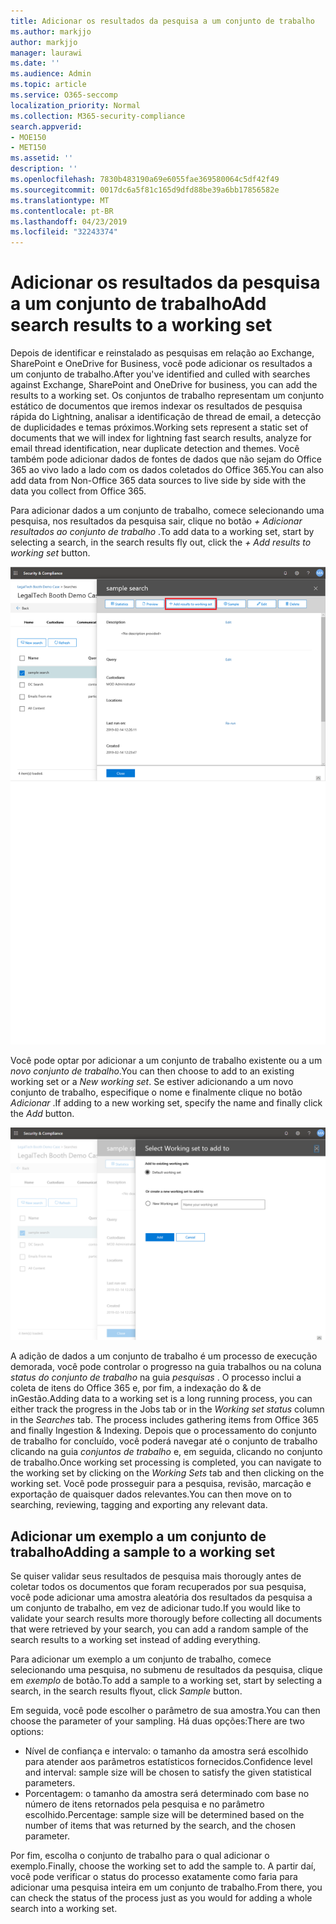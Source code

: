 ```yaml
---
title: Adicionar os resultados da pesquisa a um conjunto de trabalho
ms.author: markjjo
author: markjjo
manager: laurawi
ms.date: ''
ms.audience: Admin
ms.topic: article
ms.service: O365-seccomp
localization_priority: Normal
ms.collection: M365-security-compliance
search.appverid:
- MOE150
- MET150
ms.assetid: ''
description: ''
ms.openlocfilehash: 7830b483190a69e6055fae369580064c5df42f49
ms.sourcegitcommit: 0017dc6a5f81c165d9dfd88be39a6bb17856582e
ms.translationtype: MT
ms.contentlocale: pt-BR
ms.lasthandoff: 04/23/2019
ms.locfileid: "32243374"
---
```

# <a name="add-search-results-to-a-working-set"></a><span data-ttu-id="274e1-102">Adicionar os resultados da pesquisa a um conjunto de trabalho</span><span class="sxs-lookup"><span data-stu-id="274e1-102">Add search results to a working set</span></span>

<span data-ttu-id="274e1-103">Depois de identificar e reinstalado as pesquisas em relação ao Exchange, SharePoint e OneDrive for Business, você pode adicionar os resultados a um conjunto de trabalho.</span><span class="sxs-lookup"><span data-stu-id="274e1-103">After you've identified and culled with searches against Exchange, SharePoint and OneDrive for business, you can add the results to a working set.</span></span> <span data-ttu-id="274e1-104">Os conjuntos de trabalho representam um conjunto estático de documentos que iremos indexar os resultados de pesquisa rápida do Lightning, analisar a identificação de thread de email, a detecção de duplicidades e temas próximos.</span><span class="sxs-lookup"><span data-stu-id="274e1-104">Working sets represent a static set of documents that we will index for lightning fast search results, analyze for email thread identification, near duplicate detection and themes.</span></span>  <span data-ttu-id="274e1-105">Você também pode adicionar dados de fontes de dados que não sejam do Office 365 ao vivo lado a lado com os dados coletados do Office 365.</span><span class="sxs-lookup"><span data-stu-id="274e1-105">You can also add data from Non-Office 365 data sources to live side by side with the data you collect from Office 365.</span></span>

<span data-ttu-id="274e1-106">Para adicionar dados a um conjunto de trabalho, comece selecionando uma pesquisa, nos resultados da pesquisa sair, clique no botão *+ Adicionar resultados ao conjunto de trabalho* .</span><span class="sxs-lookup"><span data-stu-id="274e1-106">To add data to a working set, start by selecting a search, in the search results fly out, click the *+ Add results to working set* button.</span></span>

![Adicionando dados a um conjunto de trabalho](../media/c1b4fc00-7a15-4587-b9b0-ce594bb02e4d.png)

<span data-ttu-id="274e1-108">Você pode optar por adicionar a um conjunto de trabalho existente ou a um *novo conjunto de trabalho*.</span><span class="sxs-lookup"><span data-stu-id="274e1-108">You can then choose to add to an existing working set or a *New working set*.</span></span>  <span data-ttu-id="274e1-109">Se estiver adicionando a um novo conjunto de trabalho, especifique o nome e finalmente clique no botão *Adicionar* .</span><span class="sxs-lookup"><span data-stu-id="274e1-109">If adding to a new working set, specify the name and finally click the *Add* button.</span></span>

![Selecionar um conjunto de trabalho](../media/e8c6ab51-da8d-4c39-9b21-26bfdf453fb9.png)

<span data-ttu-id="274e1-111">A adição de dados a um conjunto de trabalho é um processo de execução demorada, você pode controlar o progresso na guia trabalhos ou na coluna *status do conjunto de trabalho* na guia *pesquisas* .  O processo inclui a coleta de itens do Office 365 e, por fim, a indexação do & de inGestão.</span><span class="sxs-lookup"><span data-stu-id="274e1-111">Adding data to a working set is a long running process, you can either track the progress in the Jobs tab or in the *Working set status* column in the *Searches* tab.  The process includes gathering items from Office 365 and finally Ingestion & Indexing.</span></span>  <span data-ttu-id="274e1-112">Depois que o processamento do conjunto de trabalho for concluído, você poderá navegar até o conjunto de trabalho clicando na guia *conjuntos de trabalho* e, em seguida, clicando no conjunto de trabalho.</span><span class="sxs-lookup"><span data-stu-id="274e1-112">Once working set processing is completed, you can navigate to the working set by clicking on the *Working Sets* tab and then clicking on the working set.</span></span>  <span data-ttu-id="274e1-113">Você pode prosseguir para a pesquisa, revisão, marcação e exportação de quaisquer dados relevantes.</span><span class="sxs-lookup"><span data-stu-id="274e1-113">You can then move on to searching, reviewing, tagging and exporting any relevant data.</span></span>

## <a name="adding-a-sample-to-a-working-set"></a><span data-ttu-id="274e1-114">Adicionar um exemplo a um conjunto de trabalho</span><span class="sxs-lookup"><span data-stu-id="274e1-114">Adding a sample to a working set</span></span>

<span data-ttu-id="274e1-115">Se quiser validar seus resultados de pesquisa mais thorougly antes de coletar todos os documentos que foram recuperados por sua pesquisa, você pode adicionar uma amostra aleatória dos resultados da pesquisa a um conjunto de trabalho, em vez de adicionar tudo.</span><span class="sxs-lookup"><span data-stu-id="274e1-115">If you would like to validate your search results more thorougly before collecting all documents that were retrieved by your search, you can add a random sample of the search results to a working set instead of adding everything.</span></span>

<span data-ttu-id="274e1-116">Para adicionar um exemplo a um conjunto de trabalho, comece selecionando uma pesquisa, no submenu de resultados da pesquisa, clique em *exemplo* de botão.</span><span class="sxs-lookup"><span data-stu-id="274e1-116">To add a sample to a working set, start by selecting a search, in the search results flyout, click *Sample* button.</span></span>

<span data-ttu-id="274e1-117">Em seguida, você pode escolher o parâmetro de sua amostra.</span><span class="sxs-lookup"><span data-stu-id="274e1-117">You can then choose the parameter of your sampling.</span></span> <span data-ttu-id="274e1-118">Há duas opções:</span><span class="sxs-lookup"><span data-stu-id="274e1-118">There are two options:</span></span>
- <span data-ttu-id="274e1-119">Nível de confiança e intervalo: o tamanho da amostra será escolhido para atender aos parâmetros estatísticos fornecidos.</span><span class="sxs-lookup"><span data-stu-id="274e1-119">Confidence level and interval: sample size will be chosen to satisfy the given statistical parameters.</span></span>
- <span data-ttu-id="274e1-120">Porcentagem: o tamanho da amostra será determinado com base no número de itens retornados pela pesquisa e no parâmetro escolhido.</span><span class="sxs-lookup"><span data-stu-id="274e1-120">Percentage: sample size will be determined based on the number of items that was returned by the search, and the chosen parameter.</span></span>

<span data-ttu-id="274e1-121">Por fim, escolha o conjunto de trabalho para o qual adicionar o exemplo.</span><span class="sxs-lookup"><span data-stu-id="274e1-121">Finally, choose the working set to add the sample to.</span></span> <span data-ttu-id="274e1-122">A partir daí, você pode verificar o status do processo exatamente como faria para adicionar uma pesquisa inteira em um conjunto de trabalho.</span><span class="sxs-lookup"><span data-stu-id="274e1-122">From there, you can check the status of the process just as you would for adding a whole search into a working set.</span></span> 